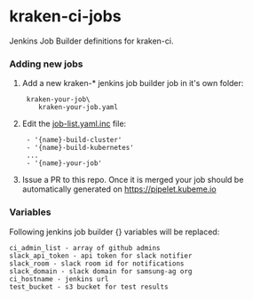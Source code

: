 # kraken-ci-jobs
Jenkins Job Builder definitions for kraken-ci.

### Adding new jobs

1) Add a new kraken-* jenkins job builder job in it's own folder:

        kraken-your-job\
           kraken-your-job.yaml

2) Edit the [job-list.yaml.inc](job-list.yaml.inc) file:

        - '{name}-build-cluster'
        - '{name}-build-kubernetes'
        ...
        - '{name}-your-job'

3) Issue a PR to this repo. Once it is merged your job should be automatically generated on https://pipelet.kubeme.io

### Variables

Following jenkins job builder {} variables will be replaced:

    ci_admin_list - array of github admins
    slack_api_token - api token for slack notifier
    slack_room - slack room id for notifications
    slack_domain - slack domain for samsung-ag org
    ci_hostname - jenkins url
    test_bucket - s3 bucket for test results
